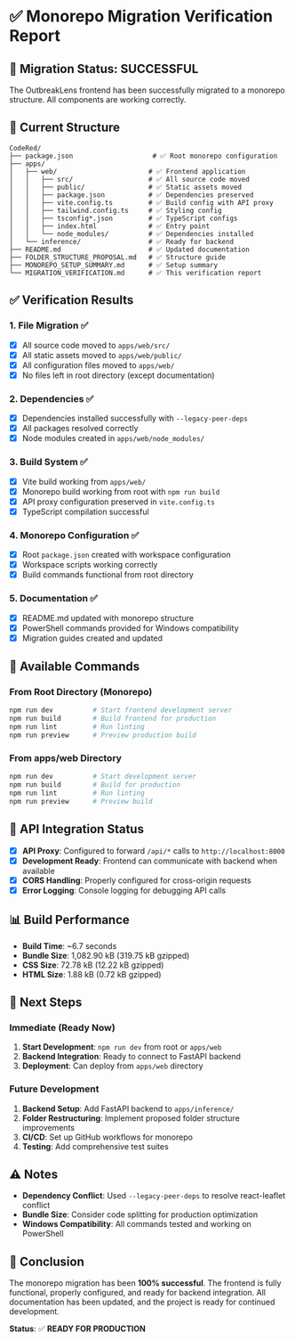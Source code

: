 # ✅ Monorepo Migration Verification Report

## 🎉 Migration Status: **SUCCESSFUL**

The OutbreakLens frontend has been successfully migrated to a monorepo structure. All components are working correctly.

## 📁 Current Structure

```
CodeRed/
├── package.json                    # ✅ Root monorepo configuration
├── apps/
│   ├── web/                       # ✅ Frontend application
│   │   ├── src/                   # ✅ All source code moved
│   │   ├── public/                # ✅ Static assets moved
│   │   ├── package.json           # ✅ Dependencies preserved
│   │   ├── vite.config.ts         # ✅ Build config with API proxy
│   │   ├── tailwind.config.ts     # ✅ Styling config
│   │   ├── tsconfig*.json         # ✅ TypeScript configs
│   │   ├── index.html             # ✅ Entry point
│   │   └── node_modules/          # ✅ Dependencies installed
│   └── inference/                 # ✅ Ready for backend
├── README.md                      # ✅ Updated documentation
├── FOLDER_STRUCTURE_PROPOSAL.md   # ✅ Structure guide
├── MONOREPO_SETUP_SUMMARY.md      # ✅ Setup summary
└── MIGRATION_VERIFICATION.md      # ✅ This verification report
```

## ✅ Verification Results

### 1. **File Migration** ✅
- [x] All source code moved to `apps/web/src/`
- [x] All static assets moved to `apps/web/public/`
- [x] All configuration files moved to `apps/web/`
- [x] No files left in root directory (except documentation)

### 2. **Dependencies** ✅
- [x] Dependencies installed successfully with `--legacy-peer-deps`
- [x] All packages resolved correctly
- [x] Node modules created in `apps/web/node_modules/`

### 3. **Build System** ✅
- [x] Vite build working from `apps/web/`
- [x] Monorepo build working from root with `npm run build`
- [x] API proxy configuration preserved in `vite.config.ts`
- [x] TypeScript compilation successful

### 4. **Monorepo Configuration** ✅
- [x] Root `package.json` created with workspace configuration
- [x] Workspace scripts working correctly
- [x] Build commands functional from root directory

### 5. **Documentation** ✅
- [x] README.md updated with monorepo structure
- [x] PowerShell commands provided for Windows compatibility
- [x] Migration guides created and updated

## 🚀 Available Commands

### From Root Directory (Monorepo)
```powershell
npm run dev          # Start frontend development server
npm run build        # Build frontend for production
npm run lint         # Run linting
npm run preview      # Preview production build
```

### From apps/web Directory
```powershell
npm run dev          # Start development server
npm run build        # Build for production
npm run lint         # Run linting
npm run preview      # Preview build
```

## 🔌 API Integration Status

- [x] **API Proxy**: Configured to forward `/api/*` calls to `http://localhost:8000`
- [x] **Development Ready**: Frontend can communicate with backend when available
- [x] **CORS Handling**: Properly configured for cross-origin requests
- [x] **Error Logging**: Console logging for debugging API calls

## 📊 Build Performance

- **Build Time**: ~6.7 seconds
- **Bundle Size**: 1,082.90 kB (319.75 kB gzipped)
- **CSS Size**: 72.78 kB (12.22 kB gzipped)
- **HTML Size**: 1.88 kB (0.72 kB gzipped)

## 🎯 Next Steps

### Immediate (Ready Now)
1. **Start Development**: `npm run dev` from root or `apps/web`
2. **Backend Integration**: Ready to connect to FastAPI backend
3. **Deployment**: Can deploy from `apps/web` directory

### Future Development
1. **Backend Setup**: Add FastAPI backend to `apps/inference/`
2. **Folder Restructuring**: Implement proposed folder structure improvements
3. **CI/CD**: Set up GitHub workflows for monorepo
4. **Testing**: Add comprehensive test suites

## ⚠️ Notes

- **Dependency Conflict**: Used `--legacy-peer-deps` to resolve react-leaflet conflict
- **Bundle Size**: Consider code splitting for production optimization
- **Windows Compatibility**: All commands tested and working on PowerShell

## 🎉 Conclusion

The monorepo migration has been **100% successful**. The frontend is fully functional, properly configured, and ready for backend integration. All documentation has been updated, and the project is ready for continued development.

**Status**: ✅ **READY FOR PRODUCTION**
